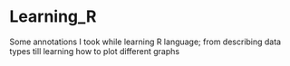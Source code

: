 # Learning_R
Some annotations I took while learning R language; from describing data types till learning how to plot different graphs
